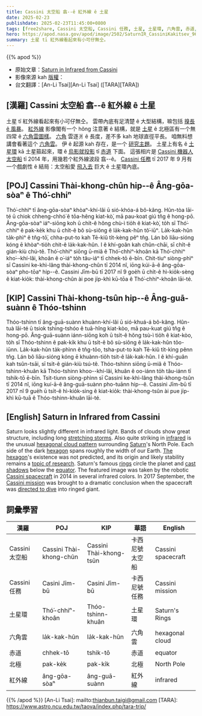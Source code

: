 ```yaml
---
title: Cassini 太空船 翕--ê 紅外線 ê 土星
date: 2025-02-23
publishdate: 2025-02-23T11:45:00+0800
tags: [free2share, Cassini 太空船, Cassini 任務, 土星, 土星環, 六角雲, 赤道, 北極, 紅外線]
hero: https://apod.nasa.gov/apod/image/2502/SaturnIR_CassiniKakitsev_960.jpg
summary: 土星 tī 紅外線看起來有小可仔無仝。
---
```


{{% apod %}}

- 原始文章：[Saturn in Infrared from Cassini](https://apod.nasa.gov/apod/ap250223.html)
- 影像來源 kah [版權][copyright]：
- 台文翻譯：[An-Li Tsai][An-Li Tsai] ([TARA][TARA])

## [漢羅] Cassini 太空船 翕--ê 紅外線 ê 土星
土星 tī 紅外線看起來有小可仔無仝。
雲帶內底有足清楚 ê 大型結構，嘛包括 [搝長 ê 風暴][stretching storms]。
[紅外線][infrared] 影像閣有一个 hŏng 注意著 ê 結構，就是 [土星][Saturn] ê 北極區有一个無四常 ê [六角雲圖樣][hexagonal cloud pattern]。
[六角][hexagon] 雲逐爿 ê 長度，差不多 kah 地球直徑平長。
咱無料想講會看著這个 [六角雲][The hexagon]。
伊 ê 起源 kah 存在，是一个 [研究主題][topic of research]。
土星上有名 ê [土星環][rings] kā 土星箍起來，環 ê [烏影就投影][cast shadows] tī [赤道][equator] 下面。
這張相片是 [Cassini 機器人太空船][Cassini spacecraft] tī 2014 年，用幾若个紅外線波段 翕--ê。
[Cassini 任務][Cassini mission] tī 2017 年 9 月有一个戲劇性 ê 結局：太空船愛 [飛入去][directed to dive] 巨大 ê 土星環內底。

## [POJ] Cassini Thài-khong-chûn hip--ê Âng-gōa-sòaⁿ ê Thó͘-chhiⁿ
Thó͘-chhiⁿ tī âng-gōa-sòaⁿ khòaⁿ-khí-lâi ū sió-khóa-á bô-kâng.
Hûn-tòa lāi-té ū chiok chheng-chhó͘ ê tōa-hêng kiat-kò͘, mā pau-koat giú tn̂g ê hong-pō.
Âng-gōa-sòaⁿ iáⁿ-siōng koh ū chi̍t-ê hŏng chù-ì tio̍h ê kiat-kò͘, to̍h sī Thó͘-chhiⁿ ê pak-ke̍k khu ū chi̍t-ê bô sù-siông ê la̍k-kak-hûn tô͘-iūⁿ.
La̍k-kak-hûn ta̍k-phìⁿ ê tn̂g-tō͘, chha-put-to kah Tē-kiû ti̍t-kèng pêⁿ tn̂g.
Lán bô liāu-sióng kóng ē khòaⁿ-tio̍h chit-ê la̍k-kak-hûn.
I ê khí-goân kah chûn-chāi, sī chi̍t-ê gián-kiù chú-tê.
Thó͘-chhiⁿ siōng ū-miâ ê Thó͘-chhiⁿ-khoân kā Thó͘-chhiⁿ kho͘--khí-lâi, khoân ê o͘-iáⁿ to̍h tâu-iáⁿ tī chhek-tō ē-bīn.
Chit-tiuⁿ siòng-phìⁿ sī Cassini ke-khì-lâng thài-khong-chûn tī 2014 nî, iōng kúi-ā-ê âng-gōa-sòaⁿ pho-tōaⁿ hip--ê.
Cassini Jīm-bū tī 2017 nî 9 goe̍h ū chi̍t-ê hì-kio̍k-sèng ê kiat-kio̍k: thài-khong-chûn ài poe ji̍p-khì kū-tōa ê Thó͘-chhiⁿ-khoân lāi-té.

## [KIP] Cassini Thài-khong-tsûn hip--ê Âng-guā-suànn ê Thóo-tshinn
Thóo-tshinn tī âng-guā-suànn khuànn-khí-lâi ū sió-khuá-á bô-kâng.
Hûn-tuà lāi-té ū tsiok tshing-tshóo ê tuā-hîng kiat-kòo, mā pau-kuat giú tn̂g ê hong-pō.
Âng-guā-suànn iánn-siōng koh ū tsi̍t-ê hŏng tsù-ì tio̍h ê kiat-kòo, to̍h sī Thóo-tshinn ê pak-ki̍k khu ū tsi̍t-ê bô sù-siông ê la̍k-kak-hûn tôo-iūnn.
La̍k-kak-hûn ta̍k-phìnn ê tn̂g-tōo, tsha-put-to kah Tē-kiû ti̍t-kìng pênn tn̂g.
Lán bô liāu-sióng kóng ē khuànn-tio̍h tsit-ê la̍k-kak-hûn.
I ê khí-guân kah tsûn-tsāi, sī tsi̍t-ê gián-kiù tsú-tê.
Thóo-tshinn siōng ū-miâ ê Thóo-tshinn-khuân kā Thóo-tshinn khoo--khí-lâi, khuân ê oo-iánn to̍h tâu-iánn tī tshik-tō ē-bīn.
Tsit-tiunn siòng-phìnn sī Cassini ke-khì-lâng thài-khong-tsûn tī 2014 nî, iōng kuí-ā-ê âng-guā-suànn pho-tuānn hip--ê.
Cassini Jīm-bū tī 2017 nî 9 gue̍h ū tsi̍t-ê hì-kio̍k-sìng ê kiat-kio̍k: thài-khong-tsûn ài pue ji̍p-khì kū-tuā ê Thóo-tshinn-khuân lāi-té.

## [English] Saturn in Infrared from Cassini
Saturn looks slightly different in infrared light.
Bands of clouds show great structure, including long [stretching storms][stretching storms].
Also quite striking in [infrared][infrared] is the unusual [hexagonal cloud pattern][hexagonal cloud pattern] surrounding [Saturn][Saturn]'s North Pole.
Each side of the dark [hexagon][hexagon] spans roughly the width of our Earth.
[The hexagon][The hexagon]'s existence was not predicted, and its origin and likely stability remains a [topic of research][topic of research].
Saturn's famous [rings][rings] circle the planet and [cast shadows][cast shadows] below the [equator][equator].
The featured image was taken by the robotic [Cassini spacecraft][Cassini spacecraft] in 2014 in several infrared colors.
In 2017 September, the [Cassini mission][Cassini mission] was brought to a dramatic conclusion when the spacecraft was [directed to dive][directed to dive] into ringed giant.

## 詞彙學習
|漢羅|POJ|KIP|華語|English|
|-|-|-|-|-|
| Cassini 太空船 | Cassini Thài-khong-chûn | Cassini Thài-khong-tsûn | 卡西尼號太空船 | Cassini spacecraft |
| Cassini 任務 | Casini Jīm-bū | Casini Jīm-bū | 卡西尼號任務 | Cassini mission |
| 土星環 | Thó͘-chhiⁿ-khoân | Thóo-tshinn-khuân | 土星環 | Saturn's Rings |
| 六角雲 | la̍k-kak-hûn | la̍k-kak-hûn | 六角雲 | hexagonal cloud |
| 赤道 | chhek-tō | tshik-tō | 赤道 | equator |
| 北極 | pak-ke̍k | pak-ki̍k | 北極 | North Pole |
| 紅外線 | âng-gōa-sòaⁿ | âng-guā-suànn | 紅外線 | infrared |

{{% /apod %}}
[An-Li Tsai]: mailto:thianbun.taigi@gmail.com
[TARA]: https://www.astro.ncu.edu.tw/taova/index.php/tara-trip/

[copyright]: https://apod.nasa.gov/apod/fap/lib/about_apod.html#srapply
[License3]: https://creativecommons.org/licenses/by-nc-nd/3.0/
[License2]:https://creativecommons.org/licenses/by-nc-nd/2.0/

[stretching storms]:https://apod.nasa.gov/apod/ap190915.html
[infrared]:https://science.nasa.gov/ems/07_infraredwaves
[hexagonal cloud pattern]:https://apod.nasa.gov/apod/ap130220.html
[Saturn]:https://solarsystem.nasa.gov/planets/saturn/overview/
[hexagon]:https://www.mathsisfun.com/geometry/hexagon.html
[The hexagon]:https://en.wikipedia.org/wiki/Saturn%27s_hexagon
[topic of research]:http://laplazagigi.com/wp-content/uploads/2012/06/dog-with-glasses.jpg
[rings]:https://spaceplace.nasa.gov/saturn-rings/en/
[cast shadows]:https://apod.nasa.gov/apod/ap120703.html
[equator]:https://www.nasa.gov/sites/default/files/styles/side_image/public/thumbnails/image/equator_.png?itok=fpt9ejEa
[Cassini spacecraft]:https://solarsystem.nasa.gov/missions/cassini/the-journey/the-spacecraft/
[Cassini mission]:https://apod.nasa.gov/apod/ap110613.html
[directed to dive]:https://apod.nasa.gov/apod/ap170125.html
